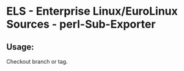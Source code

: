 # ELS - Enterprise Linux/EuroLinux Sources - perl-Sub-Exporter 
## Usage:
  Checkout branch or tag.
